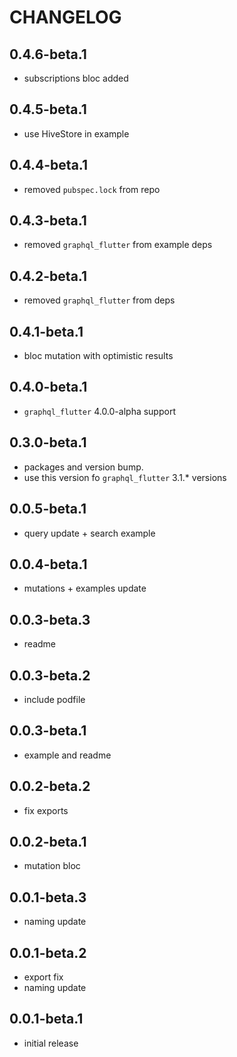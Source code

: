 # CHANGELOG

## 0.4.6-beta.1
- subscriptions bloc added

## 0.4.5-beta.1
- use HiveStore in example

## 0.4.4-beta.1
- removed `pubspec.lock` from repo

## 0.4.3-beta.1
- removed `graphql_flutter` from example deps

## 0.4.2-beta.1
- removed `graphql_flutter` from deps

## 0.4.1-beta.1
- bloc mutation with optimistic results

## 0.4.0-beta.1
- `graphql_flutter` 4.0.0-alpha support

## 0.3.0-beta.1
- packages and version bump.
- use this version fo `graphql_flutter` 3.1.* versions

## 0.0.5-beta.1
- query update + search example

## 0.0.4-beta.1
- mutations + examples update

## 0.0.3-beta.3
- readme

## 0.0.3-beta.2
- include podfile

## 0.0.3-beta.1
- example and readme

## 0.0.2-beta.2
- fix exports

## 0.0.2-beta.1
- mutation bloc

## 0.0.1-beta.3
- naming update

## 0.0.1-beta.2
- export fix
- naming update

## 0.0.1-beta.1
- initial release
